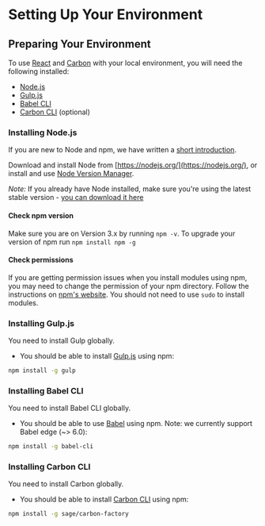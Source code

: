 # Setting Up Your Environment

## Preparing Your Environment

To use [React](http://facebook.github.io/react/) and [Carbon](https://github.com/sage/carbon) with your local environment, you will need the following installed:

* [Node.js](https://nodejs.org/)
* [Gulp.js](http://gulpjs.com/)
* [Babel CLI](https://babeljs.io/)
* [Carbon CLI](https://github.com/sage/carbon-factory) (optional)

### Installing Node.js

If you are new to Node and npm, we have written a [short introduction](https://github.com/Sage/carbon/blob/master/docs/guides/an-introduction-to-node-and-npm.md).

Download and install Node from [https://nodejs.org/](https://nodejs.org/), or install and use [Node Version Manager](https://github.com/creationix/nvm).

*Note:* If you already have Node installed, make sure you're using the latest stable version - [you can download it here](https://nodejs.org/en/)

#### Check npm version

Make sure you are on Version 3.x by running `npm -v`. To upgrade your version of npm run `npm install npm -g`

#### Check permissions

If you are getting permission issues when you install modules using npm, you may need to change the permission of your npm directory. Follow the instructions on [npm's website](https://docs.npmjs.com/getting-started/fixing-npm-permissions). You should not need to use `sudo` to install modules.

### Installing Gulp.js

You need to install Gulp globally.

* You should be able to install [Gulp.js](http://gulpjs.com/) using npm:

```bash
npm install -g gulp
```

### Installing Babel CLI

You need to install Babel CLI globally.

* You should be able to use [Babel](https://babeljs.io/) using npm. Note: we currently support Babel edge (~> 6.0):

```bash
npm install -g babel-cli
```

### Installing Carbon CLI

You need to install Carbon globally.

* You should be able to install [Carbon CLI](https://github.com/sage/carbon-factory) using npm:

```bash
npm install -g sage/carbon-factory
```
